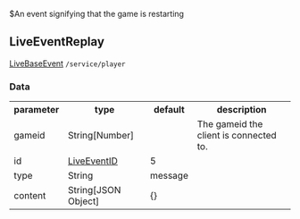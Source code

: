 $An event signifying that the game is restarting
## LiveEventReplay
<span class="extends"><a href="/enum/LiveBaseEvent">LiveBaseEvent</a></span>
<span class="channel"><code>/service/player</code></span>

### Data
<table>
  <tr>
    <th>parameter</th>
    <th>type</th>
    <th>default</th>
    <th>description</th>
  </tr>
  <tr>
    <td>gameid</td>
    <td>String[Number]</td>
    <td></td>
    <td>The gameid the client is connected to.</td>
  </tr>
  <tr>
    <td>id</td>
    <td><a href="/enum/LiveEventID">LiveEventID</a></td>
    <td>5</td>
    <td></td>
  </tr>
  <tr>
    <td>type</td>
    <td>String</td>
    <td>message</td>
    <td></td>
  </tr>
  <tr>
    <td>content</td>
    <td>String[JSON Object]</td>
    <td>{}</td>
    <td></td>
  </tr>
</table>
